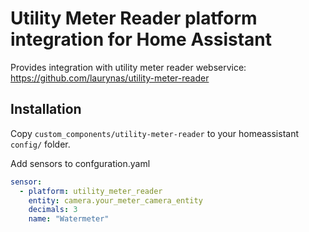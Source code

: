 # Utility Meter Reader platform integration for Home Assistant

Provides integration with utility meter reader webservice:
https://github.com/laurynas/utility-meter-reader

## Installation

Copy `custom_components/utility-meter-reader` to your homeassistant `config/` folder.

Add sensors to confguration.yaml

```yaml
sensor:
  - platform: utility_meter_reader
    entity: camera.your_meter_camera_entity
    decimals: 3
    name: "Watermeter"
```